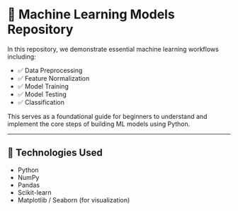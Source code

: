 # 🧠 Machine Learning Models Repository

In this repository, we demonstrate essential machine learning workflows including:

- ✅ Data Preprocessing  
- ✅ Feature Normalization  
- ✅ Model Training  
- ✅ Model Testing  
- ✅ Classification

This serves as a foundational guide for beginners to understand and implement the core steps of building ML models using Python.

---

## 🔧 Technologies Used

- Python
- NumPy
- Pandas
- Scikit-learn
- Matplotlib / Seaborn (for visualization)

